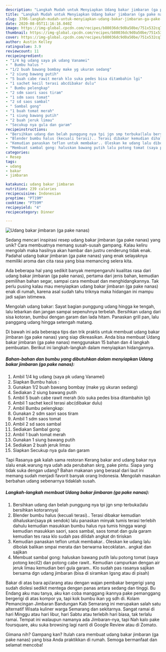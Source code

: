 ```yaml
---
description: "Langkah Mudah untuk Menyiapkan Udang bakar jimbaran (ga pake nanas) yang Bisa Manjain Lidah"
title: "Langkah Mudah untuk Menyiapkan Udang bakar jimbaran (ga pake nanas) yang Bisa Manjain Lidah"
slug: 3706-langkah-mudah-untuk-menyiapkan-udang-bakar-jimbaran-ga-pake-nanas-yang-bisa-manjain-lidah
date: 2020-08-05T11:16:16.040Z
image: https://img-global.cpcdn.com/recipes/b80036dc9d0a50be/751x532cq70/udang-bakar-jimbaran-ga-pake-nanas-foto-resep-utama.jpg
thumbnail: https://img-global.cpcdn.com/recipes/b80036dc9d0a50be/751x532cq70/udang-bakar-jimbaran-ga-pake-nanas-foto-resep-utama.jpg
cover: https://img-global.cpcdn.com/recipes/b80036dc9d0a50be/751x532cq70/udang-bakar-jimbaran-ga-pake-nanas-foto-resep-utama.jpg
author: Austin Kelley
ratingvalue: 3.9
reviewcount: 11
recipeingredient:
- "1/4 kg udang saya pk udang Vanamei"
- " Bumbu halus "
- "1/2 buah bawang bombay make yg ukuran sedang"
- "2 siung bawang putih"
- "5 buah cabe rawit merah klo suka pedes bisa ditambahin lgi"
- "1 sachet kecil terasi abcdibakar dulu"
- " Bumbu pelengkap"
- "2 sdm saori saos tiram"
- "1 sdm saos tomat"
- "2 sd saos sambal"
- " Sambal gong"
- "1 buah tomat merah"
- "1 siung bawang putih"
- "2 buah jeruk limau"
- "Secukup nya gula dan garam"
recipeinstructions:
- "Bersihkan udang dan belah punggung nya tpi jgn smp terbuka(lalu bersihkan kotorannya)"
- "Blender bumbu halus (kecuali terasi).. Terasi dibakar kemudian dihaluskan(saya pk sendok) lalu panaskan minyak tumis terasi terlebih dahulu kemudian masukkan bumbu halus nya tumis hingga wangi kemudian masukkan saori, saos sambal, saos tomat dan gula garam kemudian tes rasa klo sudah pas dilidah angkat dn tiriskan"
- "Kemudian panaskan teflon untuk membakar.. Oleskan ke udang lalu dibolak balikan smpai merata dan berwarna kecoklatan.. angkat dan sajikan"
- "Membuat sambal gong: haluskan bawang putih lalu potong tomat (saya potong kecil2) dan potong cabe rawit.. Kemudian campurkan dengan air jeruk limau kemudian beri gula garam.. Klo sudah pas rasanya sajikan bersama dgn udang jimbaran (bisa di siramkan lgsng atau di pisah)"
categories:
- Resep
tags:
- udang
- bakar
- jimbaran

katakunci: udang bakar jimbaran 
nutrition: 239 calories
recipecuisine: Indonesian
preptime: "PT19M"
cooktime: "PT59M"
recipeyield: "4"
recipecategory: Dinner

---
```



![Udang bakar jimbaran (ga pake nanas)](https://img-global.cpcdn.com/recipes/b80036dc9d0a50be/751x532cq70/udang-bakar-jimbaran-ga-pake-nanas-foto-resep-utama.jpg)

Sedang mencari inspirasi resep udang bakar jimbaran (ga pake nanas) yang unik? Cara membuatnya memang susah-susah gampang. Kalau keliru mengolah maka hasilnya akan hambar dan justru cenderung tidak enak. Padahal udang bakar jimbaran (ga pake nanas) yang enak selayaknya memiliki aroma dan cita rasa yang bisa memancing selera kita.

Ada beberapa hal yang sedikit banyak mempengaruhi kualitas rasa dari udang bakar jimbaran (ga pake nanas), pertama dari jenis bahan, kemudian pemilihan bahan segar, sampai cara membuat dan menghidangkannya. Tak perlu pusing kalau mau menyiapkan udang bakar jimbaran (ga pake nanas) enak di rumah, karena asal sudah tahu triknya maka hidangan ini mampu jadi sajian istimewa.

Mengolah udang bakar: Sayat bagian punggung udang hingga ke tengah, lalu lebarkan dan jangan sampai sepenuhnya terbelah. Bersihkan udang dari sisa kotoran, bumbui dengan garam dan lada hitam. Panaskan grill pan, lalu panggang udang hingga setengah matang.


Di bawah ini ada beberapa tips dan trik praktis untuk membuat udang bakar jimbaran (ga pake nanas) yang siap dikreasikan. Anda bisa membuat Udang bakar jimbaran (ga pake nanas) menggunakan 15 bahan dan 4 langkah pembuatan. Berikut ini langkah-langkah dalam menyiapkan hidangannya.

<!--inarticleads1-->

##### Bahan-bahan dan bumbu yang dibutuhkan dalam menyiapkan Udang bakar jimbaran (ga pake nanas):

1. Ambil 1/4 kg udang (saya pk udang Vanamei)
1. Siapkan  Bumbu halus :
1. Gunakan 1/2 buah bawang bombay (make yg ukuran sedang)
1. Sediakan 2 siung bawang putih
1. Ambil 5 buah cabe rawit merah (klo suka pedes bisa ditambahin lgi)
1. Ambil 1 sachet kecil terasi abc(dibakar dulu)
1. Ambil  Bumbu pelengkap:
1. Gunakan 2 sdm saori saos tiram
1. Ambil 1 sdm saos tomat
1. Ambil 2 sd saos sambal
1. Sediakan  Sambal gong:
1. Ambil 1 buah tomat merah
1. Gunakan 1 siung bawang putih
1. Sediakan 2 buah jeruk limau
1. Siapkan Secukup nya gula dan garam


Tapi Rasanya gak kalah sama restoran Kerang bakar and udang bakar nya slalu enak.warung nya udah ada perubahan skrg, pake pintu. Siapa yang tidak suka dengan udang? Bahan makanan yang berasal dari laut ini memang sudah menjadi favorit banyak orang Indonesia. Mengolah masakan berbahan udang sebenarnya tidaklah susah. 

<!--inarticleads2-->

##### Langkah-langkah membuat Udang bakar jimbaran (ga pake nanas):

1. Bersihkan udang dan belah punggung nya tpi jgn smp terbuka(lalu bersihkan kotorannya)
1. Blender bumbu halus (kecuali terasi).. Terasi dibakar kemudian dihaluskan(saya pk sendok) lalu panaskan minyak tumis terasi terlebih dahulu kemudian masukkan bumbu halus nya tumis hingga wangi kemudian masukkan saori, saos sambal, saos tomat dan gula garam kemudian tes rasa klo sudah pas dilidah angkat dn tiriskan
1. Kemudian panaskan teflon untuk membakar.. Oleskan ke udang lalu dibolak balikan smpai merata dan berwarna kecoklatan.. angkat dan sajikan
1. Membuat sambal gong: haluskan bawang putih lalu potong tomat (saya potong kecil2) dan potong cabe rawit.. Kemudian campurkan dengan air jeruk limau kemudian beri gula garam.. Klo sudah pas rasanya sajikan bersama dgn udang jimbaran (bisa di siramkan lgsng atau di pisah)


Bakar di atas bara api/arang atau dengan wajan pembakar bergerigi yang sudah diolesi sedikit mentega dengan panas antara sedang dan tinggi. Bu Endang aku mau tanya, aku kan coba manggang ikannya pake pemanggang bergerigi di atas kompor ya, tapi kok bumbu ikan yg sdh di. Kolam Pemancingan Jimbaran Bandungan Kab Semarang ini merupakan salah satu alternatif Wisata kuliner warga Semarang dan sekitarnya. Sangat ramai di hari Minggu atau hari libur, hari Sabtu atau terlebih hari biasa, tak terlalu ramai. Tempat ini walaupun namanya ada Jimbaran-nya, tapi Nah kalo pake foursquare, aku suka browsing lagi nanti di Google Review atau di Zomato. 

Gimana nih? Gampang kan? Itulah cara membuat udang bakar jimbaran (ga pake nanas) yang bisa Anda praktikkan di rumah. Semoga bermanfaat dan selamat mencoba!

